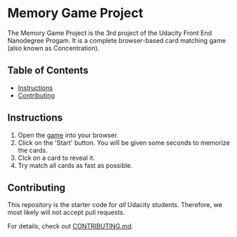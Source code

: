 # Memory Game Project

The Memory Game Project is the 3rd project of the Udacity Front End Nanodegree Progam. It is a complete browser-based card matching game (also known as Concentration).

## Table of Contents

* [Instructions](#instructions)
* [Contributing](#contributing)

## Instructions

1. Open the [game](https://avnikolaou.github.io/Memory-Game/) into your browser.
1. Click on the 'Start' button. You will be given some seconds to memorize the cards.
1. Clck on a card to reveal it.
1. Try match all cards as fast as possible.

## Contributing

This repository is the starter code for _all_ Udacity students. Therefore, we most likely will not accept pull requests.

For details, check out [CONTRIBUTING.md](CONTRIBUTING.md).
